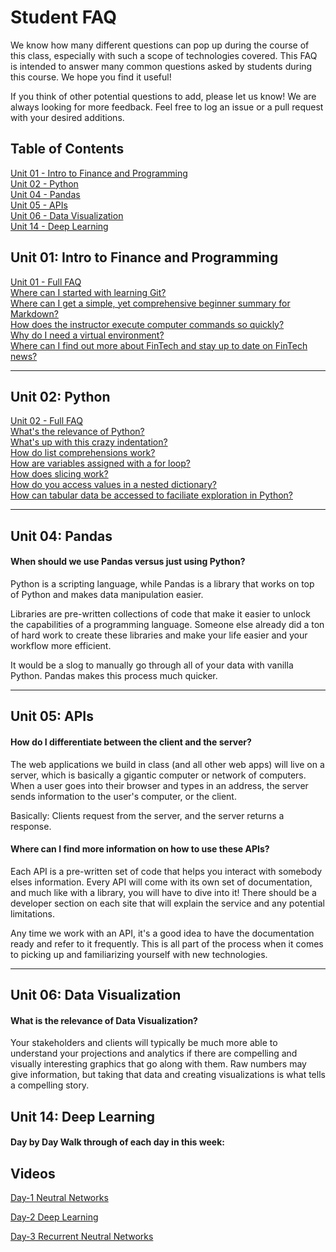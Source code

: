# Student FAQ

We know how many different questions can pop up during the course of this class, especially with such a scope of technologies covered. This FAQ is intended to answer many common questions asked by students during this course. We hope you find it useful!

If you think of other potential questions to add, please let us know! We are always looking for more feedback. Feel free to log an issue or a pull request with your desired additions.

## Table of Contents

[Unit 01 - Intro to Finance and Programming](#unit-01-intro-to-finance-and-programming) <br>
[Unit 02 - Python](#unit-02-python) <br>
[Unit 04 - Pandas](#unit-04-pandas) <br>
[Unit 05 - APIs](#unit-05-apis) <br>
[Unit 06 - Data Visualization](#unit-06-data-visualization) <br>
[Unit 14 - Deep Learning](#unit-14-deep-learning) <br>


## Unit 01: Intro to Finance and Programming
[Unit 01 - Full FAQ](../05-Student-Resources/unit-1/readme.md#faqs) <br>
[Where can I started with learning Git?](../05-Student-Resources/unit-1/readme.md#where-can-I-get-started-with-learning-git) <br>
[Where can I get a simple, yet comprehensive beginner summary for Markdown?](../05-Student-Resources/unit-1/readme.md#where-can-i-get-a-simple-yet-comprehensive-beginner-summary-for-markdown) <br>
[How does the instructor execute computer commands so quickly?](../05-Student-Resources/unit-1/readme.md#how-does-the-instructor-execute-computer-commands-so-quickly) <br>
[Why do I need a virtual environment?](../05-Student-Resources/unit-1/readme.md#why-do-i-need-a-virtual-environment) <br>
[Where can I find out more about FinTech and stay up to date on FinTech news?](../05-Student-Resources/unit-1/readme.md#where-can-I-find-out-more-about-fintech-and-stay-up-to-date-on-fintech-news) <br>

---
## Unit 02: Python
[Unit 02 - Full FAQ](../05-Student-Resources/unit-2/readme.md#faqs) <br>
[What's the relevance of Python?](../05-Student-Resources/unit-2/readme.md#whats-the-relevance-of-python) <br>
[What's up with this crazy indentation?](../05-Student-Resources/unit-2/readme.md#whats-up-with-this-crazy-indentation) <br>
[How do list comprehensions work?](../05-Student-Resources/unit-2/readme.md#how-do-list-comprehensions-work) <br>
[How are variables assigned with a for loop?](../05-Student-Resources/unit-2/readme.md#how-are-variables-assigned-with-a-for-loop) <br>
[How does slicing work?](../05-Student-Resources/unit-2/readme.md#how-does-slicing-work) <br>
[How do you access values in a nested dictionary?](../05-Student-Resources/unit-2/readme.md#how-do-you-access-values-in-a-nested-dictionary) <br>
[How can tabular data be accessed to faciliate exploration in Python?](../05-Student-Resources/unit-2/readme.md#How-can-tabular-data-be-accessed-to-faciliate-exploration-in-Python) <br>

---
## Unit 04: Pandas
#### When should we use Pandas versus just using Python?
Python is a scripting language, while Pandas is a library that works on top of Python and makes data manipulation easier.

Libraries are pre-written collections of code that make it easier to unlock the capabilities of a programming language. Someone else already did a ton of hard work to create these libraries and make your life easier and your workflow more efficient.

It would be a slog to manually go through all of your data with vanilla Python. Pandas makes this process much quicker.


---
## Unit 05: APIs
#### How do I differentiate between the client and the server?
The web applications we build in class (and all other web apps) will live on a server, which is basically a gigantic computer or network of computers. When a user goes into their browser and types in an address, the server sends information to the user's computer, or the client.

Basically: Clients request from the server, and the server returns a response.

#### Where can I find more information on how to use these APIs?
Each API is a pre-written set of code that helps you interact with somebody elses information. Every API will come with its own set of documentation, and much like with a library, you will have to dive into it! There should be a developer section on each site that will explain the service and any potential limitations.

Any time we work with an API, it's a good idea to have the documentation ready and refer to it frequently. This is all part of the process when it comes to picking up and familiarizing yourself with new technologies.


---
## Unit 06: Data Visualization
#### What is the relevance of Data Visualization?
Your stakeholders and clients will typically be much more able to understand your projections and analytics if there are compelling and visually interesting graphics that go along with them. Raw numbers may give information, but taking that data and creating visualizations is what tells a compelling story.

## Unit 14: Deep Learning
#### Day by Day Walk through of each day in this week:

## Videos
[Day-1 Neutral Networks](https://youtu.be/f8BC_wGJD6s)

[Day-2 Deep Learning](https://youtu.be/KyNkhVVKIDQ)

[Day-3 Recurrent Neutral Networks](https://youtu.be/T94osD9Qg98)
